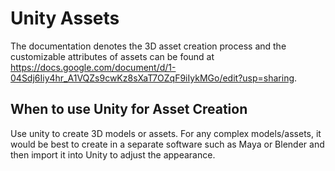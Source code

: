 # Unity Assets

The documentation denotes the 3D asset creation process and the customizable attributes of assets can be found at https://docs.google.com/document/d/1-04Sdj6Iiy4hr_A1VQZs9cwKz8sXaT7OZqF9iIykMGo/edit?usp=sharing.

## When to use Unity for Asset Creation 

Use unity to create 3D models or assets. For any complex models/assets, it would be best to create in a separate software such as Maya or Blender and then import it into Unity to adjust the appearance.
